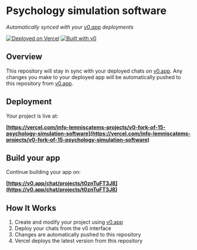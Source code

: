# Psychology simulation software

*Automatically synced with your [v0.app](https://v0.app) deployments*

[![Deployed on Vercel](https://img.shields.io/badge/Deployed%20on-Vercel-black?style=for-the-badge&logo=vercel)](https://vercel.com/info-lemniscatems-projects/v0-fork-of-15-psychology-simulation-software)
[![Built with v0](https://img.shields.io/badge/Built%20with-v0.app-black?style=for-the-badge)](https://v0.app/chat/projects/t0znTuFT3J8)

## Overview

This repository will stay in sync with your deployed chats on [v0.app](https://v0.app).
Any changes you make to your deployed app will be automatically pushed to this repository from [v0.app](https://v0.app).

## Deployment

Your project is live at:

**[https://vercel.com/info-lemniscatems-projects/v0-fork-of-15-psychology-simulation-software](https://vercel.com/info-lemniscatems-projects/v0-fork-of-15-psychology-simulation-software)**

## Build your app

Continue building your app on:

**[https://v0.app/chat/projects/t0znTuFT3J8](https://v0.app/chat/projects/t0znTuFT3J8)**

## How It Works

1. Create and modify your project using [v0.app](https://v0.app)
2. Deploy your chats from the v0 interface
3. Changes are automatically pushed to this repository
4. Vercel deploys the latest version from this repository